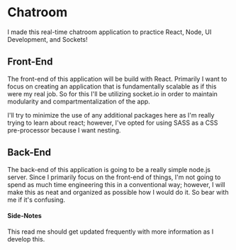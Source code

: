 # Chatroom
I made this real-time chatroom application to practice React, Node, UI Development, and Sockets!

## Front-End
The front-end of this application will be build with React. Primarily I want to focus on creating an application that is fundamentally scalable as if this were my real job. So for this I'll be utilizing socket.io in order to maintain modularity and compartmentalization of the app.

I'll try to minimize the use of any additional packages here as I'm really trying to learn about react; however, I've opted for using SASS as a CSS pre-processor because I want nesting.

## Back-End
The back-end of this application is going to be a really simple node.js server. Since I primarily focus on the front-end of things, I'm not going to spend as much time engineering this in a conventional way; however, I will make this as neat and organized as possible how I would do it. So bear with me if it's confusing.

#### Side-Notes
This read me should get updated frequently with more information as I develop this.